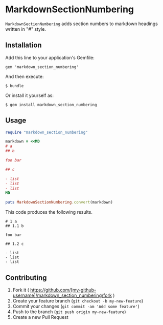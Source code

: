 # MarkdownSectionNumbering

`MarkdownSectionNumbering` adds section numbers to markdown headings written in "#" style.

## Installation

Add this line to your application's Gemfile:

    gem 'markdown_section_numbering'

And then execute:

    $ bundle

Or install it yourself as:

    $ gem install markdown_section_numbering

## Usage

```ruby
require "markdown_section_numbering"

markdown = <<MD
# a
## b

foo bar

## c

- list
- list
- list
MD

puts MarkdownSectionNumbering.convert(markdown)
```

This code produces the following results.

```
# 1 a
## 1.1 b

foo bar

## 1.2 c

- list
- list
- list
```

## Contributing

1. Fork it ( https://github.com/[my-github-username]/markdown_section_numbering/fork )
2. Create your feature branch (`git checkout -b my-new-feature`)
3. Commit your changes (`git commit -am 'Add some feature'`)
4. Push to the branch (`git push origin my-new-feature`)
5. Create a new Pull Request

